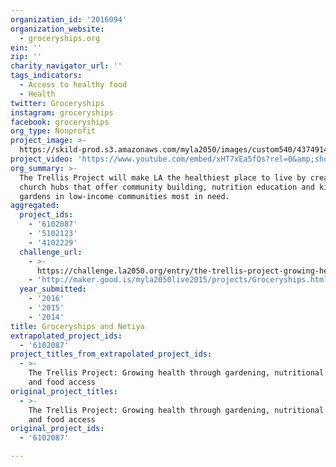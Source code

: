 ```yaml
---
organization_id: '2016094'
organization_website:
  - groceryships.org
ein: ''
zip: ''
charity_navigator_url: ''
tags_indicators:
  - Access to healthy food
  - Health
twitter: Groceryships
instagram: groceryships
facebook: groceryships
org_type: Nonprofit
project_image: >-
  https://skild-prod.s3.amazonaws.com/myla2050/images/custom540/4374914065741-team88.jpg
project_video: 'https://www.youtube.com/embed/xHT7xEa5fQs?rel=0&amp;showinfo=0'
org_summary: >-
  The Trellis Project will make LA the healthiest place to live by creating
  church hubs that offer community building, nutrition education and kitchen
  gardens in low-income communities most in need.
aggregated:
  project_ids:
    - '6102087'
    - '5102123'
    - '4102229'
  challenge_url:
    - >-
      https://challenge.la2050.org/entry/the-trellis-project-growing-health-through-gardening-nutritional-support-and-food-access
    - 'http://maker.good.is/myla2050live2015/projects/Groceryships.html'
  year_submitted:
    - '2016'
    - '2015'
    - '2014'
title: Groceryships and Netiya
extrapolated_project_ids:
  - '6102087'
project_titles_from_extrapolated_project_ids:
  - >-
    The Trellis Project: Growing health through gardening, nutritional support,
    and food access
original_project_titles:
  - >-
    The Trellis Project: Growing health through gardening, nutritional support,
    and food access
original_project_ids:
  - '6102087'

---
```

